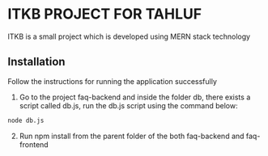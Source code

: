 # ITKB PROJECT FOR TAHLUF

ITKB is a small project which is developed using MERN stack technology

## Installation

Follow the instructions for running the application successfully
1. Go to the project faq-backend and inside the folder db, there exists a script called db.js, run the db.js script using the command below:
```bash
node db.js
```
2. Run npm install from the parent folder of the both faq-backend and faq-frontend


